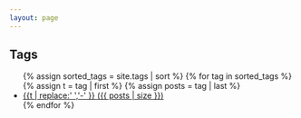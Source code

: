 ```yaml
---
layout: page
---
```


<h2>Tags</h2>
<ul>
  {% assign sorted_tags = site.tags | sort %}
  {% for tag in sorted_tags %}
    {% assign t = tag | first %}
    {% assign posts = tag | last %}
    <li>
      <a href="/tag/{{ t | replace:' ','-'}}">
        {{t | replace:' ','-' }}
        <span>({{ posts | size }})</span>
      </a>
    </li>
  {% endfor %}
</ul>

<!--{% include comments.html %}-->
